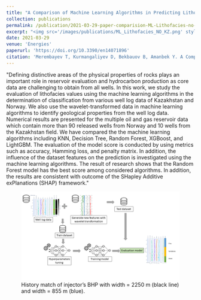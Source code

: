 ```yaml
---
title: "A Comparison of Machine Learning Algorithms in Predicting Lithofacies: Case Studies from Norway and Kazakhstan"
collection: publications
permalink: /publication/2021-03-29-paper-comparision-ML-Lithofacies-no-kz
excerpt: "<img src='/images/publications/ML_Lithofacies_NO_KZ.png' style='float:left;width:360px;height:120px;'>"
date: 2021-03-29
venue: 'Energies'
paperurl: 'https://doi.org/10.3390/en14071896'
citation: 'Merembayev T, Kurmangaliyev D, Bekbauov B, Amanbek Y. A Comparison of Machine Learning Algorithms in Predicting Lithofacies: Case Studies from Norway and Kazakhstan. Energies. 2021; 14(7):1896.'
---
```


"Defining distinctive areas of the physical properties of rocks plays an important role in reservoir evaluation and hydrocarbon production as core data are challenging to obtain from all wells. 
In this work, we study the evaluation of lithofacies values using the machine learning algorithms in the determination of classification from various well log data of Kazakhstan and Norway. 
We also use the wavelet-transformed data in machine learning algorithms to identify geological properties from the well log data. Numerical results are presented for the multiple oil and 
gas reservoir data which contain more than 90 released wells from Norway and 10 wells from the Kazakhstan field. We have compared the the machine learning algorithms including KNN, 
Decision Tree, Random Forest, XGBoost, and LightGBM. The evaluation of the model score is conducted by using metrics such as accuracy, Hamming loss, and penalty matrix. 
In addition, the influence of the dataset features on the prediction is investigated using the machine learning algorithms. The result of research shows that the Random Forest model 
has the best score among considered algorithms. In addition, the results are consistent with outcome of the SHapley Additive exPlanations (SHAP) framework."


<figure>
  <p align="center">
  <div class="image_resize">
  <img src="/images/publications/ML_Lithofacies_NO_KZ.png"  alt="">
  <figcaption> History match of injector’s BHP with width = 2250 m (black line) and width = 855 m (blue). </figcaption>
  </div>
  </p>
</figure>